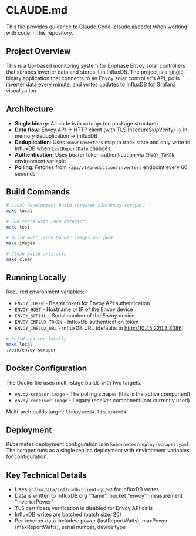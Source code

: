 # CLAUDE.md

This file provides guidance to Claude Code (claude.ai/code) when working with code in this repository.

## Project Overview

This is a Go-based monitoring system for Enphase Envoy solar controllers that scrapes inverter data and stores it in InfluxDB. The project is a single-binary application that connects to an Envoy solar controller's API, polls inverter data every minute, and writes updates to InfluxDB for Grafana visualization.

## Architecture

- **Single binary**: All code is in `main.go` (no package structure)
- **Data flow**: Envoy API → HTTP client (with TLS InsecureSkipVerify) → In-memory deduplication → InfluxDB
- **Deduplication**: Uses `knownInverters` map to track state and only write to InfluxDB when `LastReportDate` changes
- **Authentication**: Uses bearer token authentication via `ENVOY_TOKEN` environment variable
- **Polling**: Fetches from `/api/v1/production/inverters` endpoint every 60 seconds

## Build Commands

```bash
# Local development build (creates bin/envoy-scraper)
make local

# Run tests with race detector
make test

# Build multi-arch Docker images and push
make images

# Clean build artifacts
make clean
```

## Running Locally

Required environment variables:
- `ENVOY_TOKEN` - Bearer token for Envoy API authentication
- `ENVOY_HOST` - Hostname or IP of the Envoy device
- `ENVOY_SERIAL` - Serial number of the Envoy device
- `ENVOY_INFLUX_TOKEN` - InfluxDB authentication token
- `ENVOY_INFLUX_URL` - InfluxDB URL (defaults to http://10.45.220.3:8086)

```bash
# Build and run locally
make local
./bin/envoy-scraper
```

## Docker Configuration

The Dockerfile uses multi-stage builds with two targets:
- `envoy-scraper-image` - The polling scraper (this is the active component)
- `envoy-receiver-image` - Legacy receiver component (not currently used)

Multi-arch builds target: `linux/amd64,linux/arm64`

## Deployment

Kubernetes deployment configuration is in `kubernetes/deploy-scraper.yaml`. The scraper runs as a single replica deployment with environment variables for configuration.

## Key Technical Details

- Uses `influxdata/influxdb-client-go/v2` for InfluxDB writes
- Data is written to InfluxDB org "flame", bucket "envoy", measurement "inverterPower"
- TLS certificate verification is disabled for Envoy API calls
- InfluxDB writes are batched (batch size: 20)
- Per-inverter data includes: power (lastReportWatts), maxPower (maxReportWatts), serial number, device type
